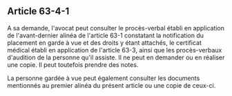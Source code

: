 Article 63-4-1
----
A sa demande, l'avocat peut consulter le procès-verbal établi en application de
l'avant-dernier alinéa de l'article 63-1 constatant la notification du placement
en garde à vue et des droits y étant attachés, le certificat médical établi en
application de l'article 63-3, ainsi que les procès-verbaux d'audition de la
personne qu'il assiste. Il ne peut en demander ou en réaliser une copie. Il peut
toutefois prendre des notes.

La personne gardée à vue peut également consulter les documents mentionnés au
premier alinéa du présent article ou une copie de ceux-ci.
